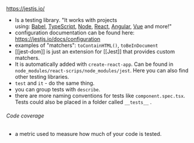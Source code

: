 https://jestjs.io/
-  Is a testing library. "It works with projects using: [Babel](https://babeljs.io/), [TypeScript](https://www.typescriptlang.org/), [Node](https://nodejs.org/), [React](https://reactjs.org/), [Angular](https://angular.io/), [Vue](https://vuejs.org/) and more!"
-  configuration documentation can be found here: https://jestjs.io/docs/configuration
-  examples of "matchers": `toContainHTML()`, `toBeInDocument`
-  [[jest-dom]] is just an extension for [[Jest]] that provides custom matchers.
-  It is automatically added with `create-react-app`. Can be found in `node_modules/react-scrips/node_modules/jest`. Here you can also find other testing libraries.
- `test` and `it` - do the same thing.
-  you can group tests with `describe`.
-  there are more naming conventions for tests like `component.spec.tsx`. Tests could also be placed in a folder called `__tests__` . 
###### Code coverage
-  a metric used to measure how much of your code is tested. 